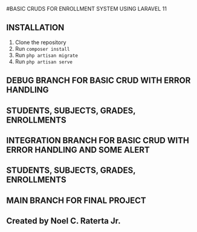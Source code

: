 
#BASIC CRUDS FOR ENROLLMENT SYSTEM USING LARAVEL 11

## INSTALLATION

1. Clone the repository
2. Run `composer install`
3. Run `php artisan migrate`
4. Run `php artisan serve`

## DEBUG BRANCH FOR BASIC CRUD WITH ERROR HANDLING
## STUDENTS, SUBJECTS, GRADES, ENROLLMENTS

## INTEGRATION BRANCH FOR BASIC CRUD WITH ERROR HANDLING AND SOME ALERT
## STUDENTS, SUBJECTS, GRADES, ENROLLMENTS

## MAIN BRANCH FOR FINAL PROJECT

## Created by Noel C. Raterta Jr.


